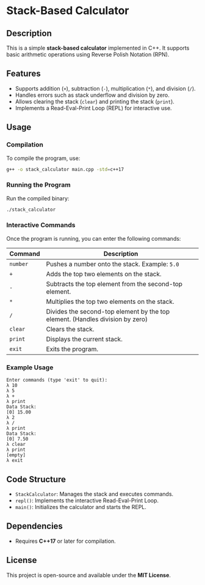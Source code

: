 # Stack-Based Calculator

## Description
This is a simple **stack-based calculator** implemented in C++. It supports basic arithmetic operations using Reverse Polish Notation (RPN).

## Features
- Supports addition (`+`), subtraction (`-`), multiplication (`*`), and division (`/`).
- Handles errors such as stack underflow and division by zero.
- Allows clearing the stack (`clear`) and printing the stack (`print`).
- Implements a Read-Eval-Print Loop (REPL) for interactive use.

## Usage
### **Compilation**
To compile the program, use:
```bash
g++ -o stack_calculator main.cpp -std=c++17
```

### **Running the Program**
Run the compiled binary:
```bash
./stack_calculator
```

### **Interactive Commands**
Once the program is running, you can enter the following commands:

| Command  | Description |
|----------|-------------|
| `number` | Pushes a number onto the stack. Example: `5.0` |
| `+`      | Adds the top two elements on the stack. |
| `-`      | Subtracts the top element from the second-top element. |
| `*`      | Multiplies the top two elements on the stack. |
| `/`      | Divides the second-top element by the top element. (Handles division by zero) |
| `clear`  | Clears the stack. |
| `print`  | Displays the current stack. |
| `exit`   | Exits the program. |

### **Example Usage**
```plaintext
Enter commands (type 'exit' to quit):
λ 10
λ 5
λ +
λ print
Data Stack:
[0] 15.00
λ 2
λ /
λ print
Data Stack:
[0] 7.50
λ clear
λ print
[empty]
λ exit
```

## Code Structure
- `StackCalculator`: Manages the stack and executes commands.
- `repl()`: Implements the interactive Read-Eval-Print Loop.
- `main()`: Initializes the calculator and starts the REPL.

## Dependencies
- Requires **C++17** or later for compilation.

## License
This project is open-source and available under the **MIT License**.

